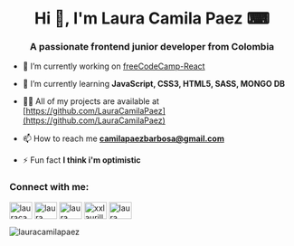 <h1 align="center">Hi 👋, I'm Laura Camila Paez ⌨</h1>
<h3 align="center">A passionate frontend junior developer from Colombia</h3>

- 🔭 I’m currently working on [freeCodeCamp-React](https://github.com/LauraCamilaPaez/freeCodeCamp-React.git)

- 🌱 I’m currently learning **JavaScript, CSS3, HTML5, SASS, MONGO DB**

- 👨‍💻 All of my projects are available at [https://github.com/LauraCamilaPaez](https://github.com/LauraCamilaPaez)

- 📫 How to reach me **camilapaezbarbosa@gmail.com**

- ⚡ Fun fact **I think i'm optimistic**

<h3 align="left">Connect with me:</h3>
<p align="left">
<a href="https://twitter.com/lauracamilapez2" target="blank"><img align="center" src="https://cdn.jsdelivr.net/npm/simple-icons@3.0.1/icons/twitter.svg" alt="lauracamilapez2" height="30" width="40" /></a>
<a href="https://linkedin.com/in/laura camila paez barbosa" target="blank"><img align="center" src="https://cdn.jsdelivr.net/npm/simple-icons@3.0.1/icons/linkedin.svg" alt="laura camila paez barbosa" height="30" width="40" /></a>
<a href="https://fb.com/laura camila paez barbosa" target="blank"><img align="center" src="https://cdn.jsdelivr.net/npm/simple-icons@3.0.1/icons/facebook.svg" alt="laura camila paez barbosa" height="30" width="40" /></a>
<a href="https://instagram.com/lauracamilapaez03" target="blank"><img align="center" src="https://cdn.jsdelivr.net/npm/simple-icons@3.0.1/icons/instagram.svg" alt="xxlaurillaxx" height="30" width="40" /></a>
<a href="https://www.youtube.com/c/laura camila paez barbosa" target="blank"><img align="center" src="https://cdn.jsdelivr.net/npm/simple-icons@3.0.1/icons/youtube.svg" alt="laura camila paez barbosa" height="30" width="40" /></a>
</p>

<p><img align="center" src="https://github-readme-stats.vercel.app/api/top-langs?username=lauracamilapaez&show_icons=true&locale=en&layout=compact" alt="lauracamilapaez" /></p>
